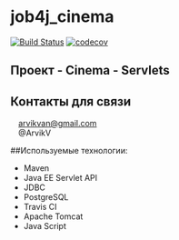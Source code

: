 # job4j_cinema
[![Build Status](https://app.travis-ci.com/ArvikVan/job4j_cinema.svg?branch=master)](https://app.travis-ci.com/ArvikVan/job4j_cinema)
[![codecov](https://codecov.io/gh/ArvikVan/job4j_cinema/branch/master/graph/badge.svg?token=cQgQWLo4SL)](https://codecov.io/gh/ArvikVan/job4j_cinema)
## Проект - Cinema - Servlets<br>


## Контакты для связи<br>
<img src="https://img.icons8.com/clouds/100/000000/gmail-new.png" width="10"/> arvikvan@gmail.com<br>
<img src="https://img.icons8.com/color/100/000000/telegram-app--v2.png" width="10"/> @ArvikV

##Используемые технологии:
- Maven
- Java EE Servlet API
- JDBC
- PostgreSQL
- Travis CI
- Apache Tomcat
- Java Script


